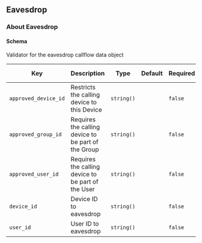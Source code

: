 ## Eavesdrop

### About Eavesdrop

#### Schema

Validator for the eavesdrop callflow data object



Key | Description | Type | Default | Required | Support Level
--- | ----------- | ---- | ------- | -------- | -------------
`approved_device_id` | Restricts the calling device to this Device | `string()` |   | `false` |  
`approved_group_id` | Requires the calling device to be part of the Group | `string()` |   | `false` |  
`approved_user_id` | Requires the calling device to be part of the User | `string()` |   | `false` |  
`device_id` | Device ID to eavesdrop | `string()` |   | `false` |  
`user_id` | User ID to eavesdrop | `string()` |   | `false` |  



